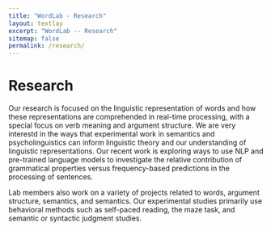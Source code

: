 ```yaml
---
title: "WordLab - Research"
layout: textlay
excerpt: "WordLab -- Research"
sitemap: false
permalink: /research/
---
```


# Research

Our research is focused on the linguistic representation of words and how these representations are comprehended in real-time processing, with a special focus on verb meaning and argument structure. We are very interestd in the ways that experimental work in semantics and psycholinguistics can inform linguistic theory and our understanding of linguistic representations. Our recent work is exploring ways to use NLP and pre-trained language models to investigate the relative contribution of grammatical properties versus frequency-based predictions in the processing of sentences. 

Lab members also work on a variety of projects related to words, argument structure, semantics, and semantics. Our experimental studies primarily use behavioral methods such as self-paced reading, the maze task, and semantic or syntactic judgment studies. 
